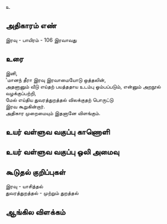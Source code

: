 உ


## அதிகாரம் எண்

இரவு - பாயிரம் - 106 	இரவாவது
## உரை

இனி,  
'மானந் தீரா இரவு இரவாமையோடு ஒத்தலின்,  
அதனானும் வீடு எய்தற் பயத்ததாய உடம்பு ஓம்பப்படும், என்னும் அறநூல் வழக்குப்பற்றி,  
மேல் எய்திய துவரத்துறத்தல் விலக்குதற் பொருட்டு  
இரவ கூறுகின்றார்.  
அதிகார முறைமையும் இதனானே விளங்கும்.

## உயர் வள்ளுவ வகுப்பு காணொளி


## உயர் வள்ளுவ வகுப்பு ஒலி அமைவு 


## கூடுதல் குறிப்புகள்

இரவு - யாசித்தல்  
துவரத்துறத்தல் - முற்றும் துறத்தல் 

## ஆங்கில விளக்கம்


